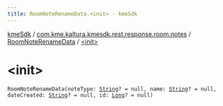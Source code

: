 ```yaml
---
title: RoomNoteRenameData.<init> - kmeSdk
---
```


[kmeSdk](../../index.html) / [com.kme.kaltura.kmesdk.rest.response.room.notes](../index.html) / [RoomNoteRenameData](index.html) / [&lt;init&gt;](./-init-.html)

# &lt;init&gt;

`RoomNoteRenameData(noteType: `[`String`](https://kotlinlang.org/api/latest/jvm/stdlib/kotlin/-string/index.html)`? = null, name: `[`String`](https://kotlinlang.org/api/latest/jvm/stdlib/kotlin/-string/index.html)`? = null, dateCreated: `[`String`](https://kotlinlang.org/api/latest/jvm/stdlib/kotlin/-string/index.html)`? = null, id: `[`Long`](https://kotlinlang.org/api/latest/jvm/stdlib/kotlin/-long/index.html)`? = null)`